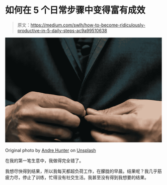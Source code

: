 # 如何在 5 个日常步骤中变得富有成效

> 原文：<https://medium.com/swlh/how-to-become-ridiculously-productive-in-5-daily-steps-ac9a99510638>

![](img/3164eab552ed4aeecef39f9c3ab84948.png)

Original photo by [Andre Hunter](https://unsplash.com/photos/ENyfrgkZb7M?utm_source=unsplash&utm_medium=referral&utm_content=creditCopyText) on [Unsplash](https://unsplash.com/?utm_source=unsplash&utm_medium=referral&utm_content=creditCopyText)

在我的第一笔生意中，我做得完全错了。

我想尽快得到结果，所以我每天都超负荷工作，在朦胧的早晨。结果呢？我几乎筋疲力尽，停止了训练，忙得没有社交生活。我甚至没有得到我想要的结果。